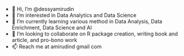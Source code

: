 - 👋 Hi, I’m @dessyamirudin
- 👀 I’m interested in Data Analytics and Data Science
- 🌱 I’m currently learning various method in Data Analysis, Data Enrichment, Data Science and AI
- 💞️ I’m looking to collaborate on R package creation, writing book and article, and pro-bono work
- 📫 Reach me at amirudind <at> gmail <dot> com

<!---
dessyamirudin/dessyamirudin is a ✨ special ✨ repository because its `README.md` (this file) appears on your GitHub profile.
You can click the Preview link to take a look at your changes.
--->
